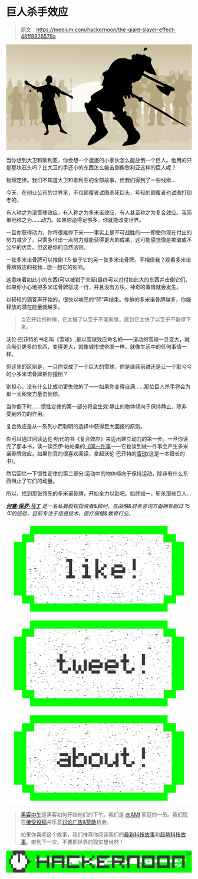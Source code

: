# 巨人杀手效应

> 原文：<https://medium.com/hackernoon/the-giant-slayer-effect-48ff8826578a>

![](img/08ac7e6d6043313fa2db9925a66b0839.png)

当你想到大卫和歌利亚，你会想一个邋遢的小家伙怎么能放倒一个巨人。他用的只是那块石头吗？比大卫的手还小的东西怎么能击倒像歌利亚这样的巨人呢？

物理定律。我们不知道大卫和歌利亚的全部故事，但我们得到了一些线索…

今天，在创业公司的世界里，不仅颠覆者试图杀死巨头，年轻的颠覆者也试图打倒老的。

有人称之为滚雪球效应，有人称之为多米诺效应，有人甚至称之为复合效应。我简单地称之为……动力。如果你造得足够多，你就能改变世界。

一旦你获得动力，你将很难停下来——事实上是不可战胜的——即使你现在付出的努力减少了。只需多付出一点努力就能获得更大的成果，这可能感觉像是欺骗或不公平的优势。但这是你的自然法则。

一张多米诺骨牌可以推倒 1.5 倍于它的另一张多米诺骨牌。不相信我？观看多米诺骨牌效应的视频…想一想它的影响。

这意味着如此小的东西(可以被钳子夹起)最终可以对付如此大的东西并击倒它们。如果你小心地把多米诺骨牌排成一行，并且没有方块，神奇的事情就会发生。

以轻轻的滴答声开始的，很快以响亮的“砰”声结束。你排的多米诺骨牌越多，你能释放的潜在能量就越多。

> 当它开始的时候，它太慢了以至于不能察觉，直到它太快了以至于不能停下来。

沃伦·巴菲特的书名叫《雪球》,是以雪球效应命名的——滚动的雪球一旦变大，就会吸引更多的东西，变得更大，就像城市或帝国一样，就像生活中的任何事情一样。

但这里的区别是，一旦你变成了一个巨大的雪球，你是继续前进还是让一个脏兮兮的小多米诺骨牌把你撞倒？

别担心，没有什么比成功更失败的了——如果你变得自满……那位巨人杀手将会为那一天积聚力量击倒你。

当你倒下时……惯性定律的第一部分将会生效:静止的物体倾向于保持静止，除非受到外力的作用。

复合效应是从一系列小而聪明的选择中获得巨大回报的原则。

你可以通过阅读达伦·哈代的书《复合效应》来迈出建立动力的第一步。一旦你读完了那本书，读一读杰伊·帕帕桑的[《同一件事](http://amzn.to/2bFu3e3)——它也谈到做一件事会产生多米诺骨牌效应。如果你真的很喜欢阅读，拿起沃伦·巴菲特的[雪球](http://amzn.to/2c3kBCf)(这是一本很长的书)。

然后回忆一下惯性定律的第二部分:运动中的物体倾向于保持运动，除非有什么东西阻止了它们的动量。

所以，找到那张领先的多米诺骨牌，开始全力以赴吧。始终如一，斩杀那些巨人…

[***何塞·保罗·马丁***](http://jpmartin.com) *是一名私募股权投资者&顾问，在战略&财务咨询方面拥有超过 15 年的经验，目前专注于信息技术、医疗保健&教育行业。*

[![](img/50ef4044ecd4e250b5d50f368b775d38.png)](http://bit.ly/HackernoonFB)[![](img/979d9a46439d5aebbdcdca574e21dc81.png)](https://goo.gl/k7XYbx)[![](img/2930ba6bd2c12218fdbbf7e02c8746ff.png)](https://goo.gl/4ofytp)

> [黑客中午](http://bit.ly/Hackernoon)是黑客如何开始他们的下午。我们是 [@AMI](http://bit.ly/atAMIatAMI) 家庭的一员。我们现在[接受投稿](http://bit.ly/hackernoonsubmission)并乐意[讨论广告&赞助](mailto:partners@amipublications.com)机会。
> 
> 如果你喜欢这个故事，我们推荐你阅读我们的[最新科技故事](http://bit.ly/hackernoonlatestt)和[趋势科技故事](https://hackernoon.com/trending)。直到下一次，不要把世界的现实想当然！

![](img/be0ca55ba73a573dce11effb2ee80d56.png)